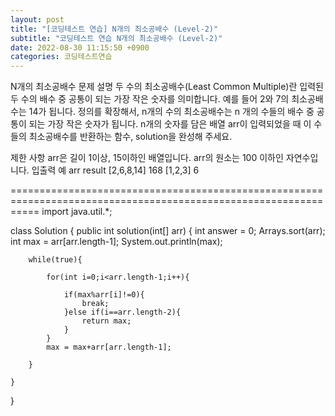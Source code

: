 ```yaml
---
layout: post
title: "[코딩테스트 연습] N개의 최소공배수 (Level-2)"
subtitle: "코딩테스트 연습 N개의 최소공배수 (Level-2)"
date: 2022-08-30 11:15:50 +0900
categories: 코딩테스트연습
---
```

N개의 최소공배수
문제 설명
두 수의 최소공배수(Least Common Multiple)란 입력된 두 수의 배수 중 공통이 되는 가장 작은 숫자를 의미합니다. 예를 들어 2와 7의 최소공배수는 14가 됩니다. 정의를 확장해서, n개의 수의 최소공배수는 n 개의 수들의 배수 중 공통이 되는 가장 작은 숫자가 됩니다. n개의 숫자를 담은 배열 arr이 입력되었을 때 이 수들의 최소공배수를 반환하는 함수, solution을 완성해 주세요.

제한 사항
arr은 길이 1이상, 15이하인 배열입니다.
arr의 원소는 100 이하인 자연수입니다.
입출력 예
arr	result
[2,6,8,14]	168
[1,2,3]	6



=================================================================================================================
import java.util.*;

class Solution {
    public int solution(int[] arr) {
        int answer = 0;
        Arrays.sort(arr);
        int max = arr[arr.length-1];
        System.out.println(max);
        
        while(true){
            
            for(int i=0;i<arr.length-1;i++){
                
                if(max%arr[i]!=0){
                    break;
                }else if(i==arr.length-2){
                    return max;
                }
            }
            max = max+arr[arr.length-1];
            
        }

    }
}
